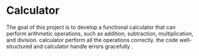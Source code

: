 # Calculator

The goal of this project is to develop a functional calculator that can perform
arithmetic operations, such as addition, subtraction, multiplication, and division. 
calculator perform all the operations correctly.
the code well-structured and calculator handle errors gracefully .
